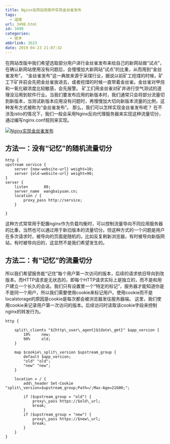 ```yaml
---
title: Nginx在网站改版中实现金丝雀发布
tags:
  - 运维
url: 3498.html
id: 3498
categories:
  - 技术
abbrlink: 2623
date: 2019-04-23 21:07:32
---
```


在网站改版中我们希望选取部分用户进行金丝雀发布来给自己的新网站做“试点”，在确认新网站使用没有问题后，会慢慢加大新网站“试点”的比重，从而用到“金丝雀发布”。 “金丝雀发布”这一典故来源于采煤行业，据说以前矿工挖煤的时候，矿工下矿井前会先把金丝雀放进去，或者挖煤的时候一直带着金丝雀。金丝雀对甲烷和一氧化碳浓度比较敏感，会先报警。 矿工们用金丝雀对矿井进行空气测试的道理没沿用到软件行业。当我们要发布应用的新版本时，我们通常只会将部分流量切到新版本，当测试新版本应用没有问题时，再慢慢加大切向新版本流量的比例，这种发布方式被称为“金丝雀发布”。 那么，我们可以怎样实现金丝雀发布呢？ 在不涉及istio的情况下，我们一般会采用Nginx反向代理服务器来实现这种流量切分，通过编写nginx.conf规则来实现。 

[![Nginx实现金丝雀发布](https://wangbaiyuan.cn/wp-content/uploads/2019/10/wangbaiyuan.cn_2019-10-23_13-25-07.png)](https://wangbaiyuan.cn/wp-content/uploads/2019/10/wangbaiyuan.cn_2019-10-23_13-25-07.png)

方法一：没有“记忆”的随机流量切分
-----------------

```nginx.config
http {
upstream service {
    server {new-website-url} weight=10;
    server {old-website-url} weight=90;
}
server {
    listen       80;
    server_name  wangbaiyuan.cn;
    location / {
        proxy_pass http://service;
    }

}
```

这种方式常常用于配置nginx作为负载均衡时，可以控制流量导向不同应用服务器的比重，当然也可以通过用于新旧版本的流量切分。但这种方式的一个问题是用户在多次请求时，被导向的页面是随机的。比如反复刷新浏览器，有时被导向新版网站，有时被导向旧的，这显然不是我们希望发生的。

方法二：有“记忆”的流量切分
--------------

所以我们希望服务能“记住”每个用户第一次访问的版本，后续的请求依旧导向到改版本。而HTTP请求是无状态的，即每个HTTP请求实际上是独立的，而不是和用户建立一个长久的会话。我们只有设置里一个“特定的标记”，服务器才能知道你是不是同一个用户，所以我们需要使用cookie来标记用户。使用cookie而不是localstorage的原因是cookie是每次都会被浏览器发往服务器端。 这里，我们使用cookie来记录用户第一次访问的版本。后续访问时读取该cookie字段来控制nginx的转发行为。

```nginx.config
http {

    split\_clients "${http\_user\_agent}${date\_gmt}" $app_version {
        10%     new;
        90%     old;
    }

    map $cookie\_split\_version $upstream_group {
        default $app_version;
        "old" "old";
        "new" "new";
    }

    location = / {
        add\_header Set-Cookie "split\_version=$upstream_group;Path=/;Max-Age=21600;";

        if ($upstream_group = "old") {
            proxy\_pass https://$old\_url;
            break;
        }
        if ($upstream_group = "new") {
            proxy\_pass https://$new\_url;
            break;
        }
    }
}
```
